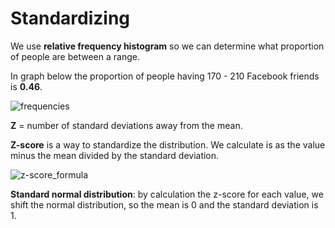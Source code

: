 # Standardizing
We use __relative frequency histogram__ so we can determine what proportion of people are between a range.

In graph below the proportion of people having 170 - 210 Facebook friends is __0.46__.

![frequencies](https://github.com/hanny21/udacity_data_notes/blob/master/intro_to_descriptive_statistics/img/frequencies.PNG)

__Z__ = number of standard deviations away from the mean.

__Z-score__ is a way to standardize the distribution. We calculate is as the value minus the mean divided by the standard deviation.

![z-score_formula](https://github.com/hanny21/udacity_data_notes/blob/master/intro_to_descriptive_statistics/img/z_formula.PNG)

__Standard normal distribution__: by calculation the z-score for each value, we shift the normal distribution, so the mean is 0 and the standard deviation is 1.
